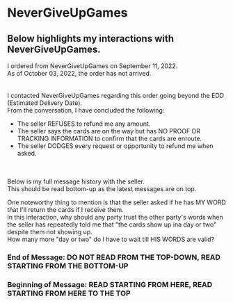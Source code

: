 # NeverGiveUpGames

## Below highlights my interactions with NeverGiveUpGames. <br>
I ordered from NeverGiveUpGames on September 11, 2022. <br>
As of October 03, 2022, the order has not arrived. <br>
<br><br>
I contacted NeverGiveUpGames regarding this order going beyond the EDD (Estimated Delivery Date). <br>
From the conversation, I have concluded the following: <br>
- The seller REFUSES to refund me any amount. <br>
- The seller says the cards are on the way but has NO PROOF OR TRACKING INFORMATION to confirm that the cards are enroute. <br>
- The seller DODGES every request or opportunity to refund me when asked. <br>
<br><br>

Below is my full message history with the seller. <br>
This should be read bottom-up as the latest messages are on top. <br>

One noteworthy thing to mention is that the seller asked if he has MY WORD that I'll return the cards if I receive them. <br>
In this interaction, why should any party trust the other party's words when the seller has repeatedly told me that "the cards show up ina day or two" despite them not showing up. <br>
How many more "day or two" do I have to wait till HIS WORDS are valid? <br>

### End of Message: DO NOT READ FROM THE TOP-DOWN, READ STARTING FROM THE BOTTOM-UP ###


### Beginning of Message: READ STARTING FROM HERE, READ STARTING FROM HERE TO THE TOP ###

